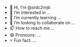 - 👋 Hi, I’m @srdc2mjb
- 👀 I’m interested in ...
- 🌱 I’m currently learning ...
- 💞️ I’m looking to collaborate on ...
- 📫 How to reach me ...
- 😄 Pronouns: ...
- ⚡ Fun fact: ...

<!---
srdc2mjb/srdc2mjb is a ✨ special ✨ repository because its `README.md` (this file) appears on your GitHub profile.
You can click the Preview link to take a look at your changes.
--->
